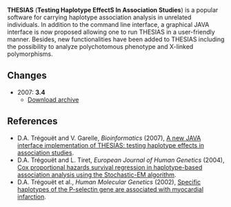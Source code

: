 **THESIAS** (**Testing Haplotype EffectS In Association Studies**) is a popular software for carrying haplotype association analysis in unrelated individuals.
In addition to the command line interface, a graphical JAVA interface is now proposed allowing one to run THESIAS in a user-friendly manner.
Besides, new functionalities have been added to THESIAS including the possibility to analyze polychotomous phenotype and X-linked polymorphisms.

## Changes
- 2007: **3.4**
  - [Download archive](https://github.com/daissi/thesias/releases/download/3.1/ThesiasPackage.zip)

## References
- D.A. Trégouët and V. Garelle, *Bioinformatics* (2007), [A new JAVA interface implementation of THESIAS: testing haplotype effects in association studies](https://dx.doi.org/10.1093/bioinformatics/btm058).
- D.A. Trégouët and L. Tiret, *European Journal of Human Genetics* (2004), [Cox proportional hazards survival regression in haplotype-based association analysis using the Stochastic-EM algorithm](https://dx.doi.org/10.1038/sj.ejhg.5201238).
- D.A. Trégouët et al., *Human Molecular Genetics* (2002), [Specific haplotypes of the P-selectin gene are associated with myocardial infarction](https://doi.org/10.1093/hmg/11.17.2015).
